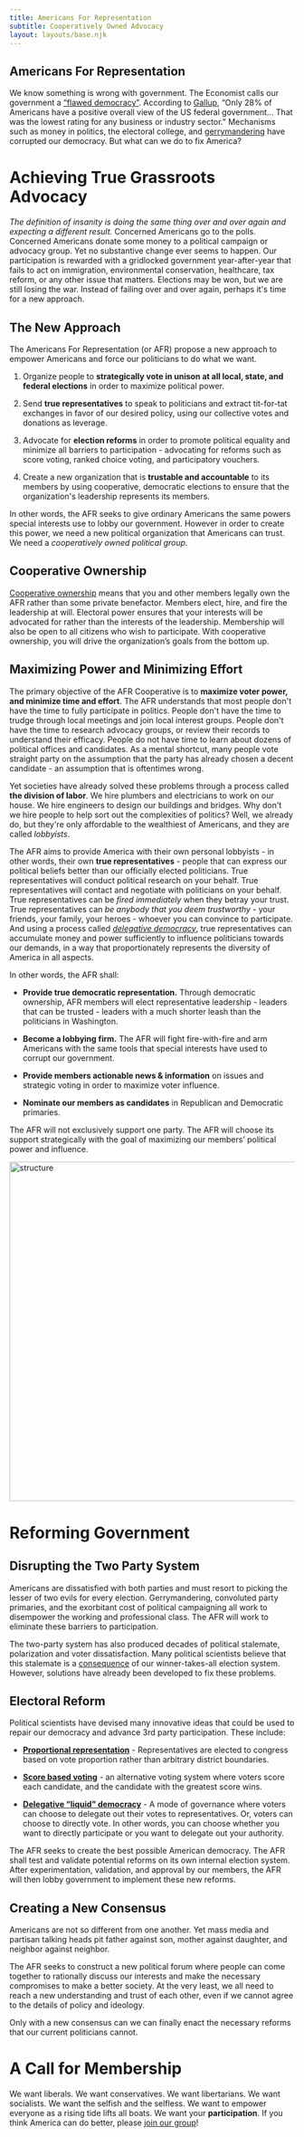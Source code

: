 ```yaml
---
title: Americans For Representation
subtitle: Cooperatively Owned Advocacy
layout: layouts/base.njk
---
```



## Americans For Representation

We know something is wrong with government. The Economist calls our government a [“flawed democracy”](https://www.eiu.com/topic/democracy-index). According to [Gallup](https://news.gallup.com/opinion/polling-matters/211892/americans-budget-cuts.aspx), “Only 28% of Americans have a positive overall view of the US federal government… That was the lowest rating for any business or industry sector.” Mechanisms such as money in politics, the electoral college, and [gerrymandering](https://en.wikipedia.org/wiki/Gerrymandering) have corrupted our democracy. But what can we do to fix America? 

# Achieving True Grassroots Advocacy

*The definition of insanity is doing the same thing over and over again and expecting a different result.* Concerned Americans go to the polls. Concerned Americans donate some money to a political campaign or advocacy group. Yet no substantive change ever seems to happen. Our participation is rewarded with a gridlocked government year-after-year that fails to act on immigration, environmental conservation, healthcare, tax reform, or any other issue that matters. Elections may be won, but we are still losing the war. Instead of failing over and over again, perhaps it's time for a new approach. 

## The New Approach

The Americans For Representation (or AFR) propose a new approach to empower Americans and force our politicians to do what we want. 

1. Organize people to **strategically vote in unison at all local, state, and federal elections** in order to maximize political power. 

2. Send **true representatives** to speak to politicians and extract tit-for-tat exchanges in favor of our desired policy, using our collective votes and donations as leverage.

3. Advocate for **election reforms** in order to promote political equality and minimize all barriers to participation - advocating for reforms such as score voting, ranked choice voting, and participatory vouchers.

4. Create a new organization that is **trustable and accountable** to its members by using cooperative, democratic elections to ensure that the organization's leadership represents its members. 

In other words, the AFR seeks to give ordinary Americans the same powers special interests use to lobby our government. However in order to create this power, we need a new political organization that Americans can trust. We need a *cooperatively owned political group.*

## Cooperative Ownership

[Cooperative ownership](https://en.wikipedia.org/wiki/Cooperative) means that you and other members legally own the AFR rather than some private benefactor. Members elect, hire, and fire the leadership at will. Electoral power ensures that your interests will be advocated for rather than the interests of the leadership. Membership will also be open to all citizens who wish to participate. With cooperative ownership, you will drive the organization’s goals from the bottom up. 

## Maximizing Power and Minimizing Effort

The primary objective of the AFR Cooperative is to **maximize voter power, and minimize time and effort**. The AFR understands that most people don't have the time to fully participate in politics. People don't have the time to trudge through local meetings and join local interest groups. People don't have the time to research advocacy groups, or review their records to understand their efficacy. People do not have time to learn about dozens of political offices and candidates. As a mental shortcut, many people vote straight party on the assumption that the party has already chosen a decent candidate - an assumption that is oftentimes wrong. 

Yet societies have already solved these problems through a process called **the division of labor**. We hire plumbers and electricians to work on our house. We hire engineers to design our buildings and bridges. Why don't we hire people to help sort out the complexities of politics? Well, we already do, but they're only affordable to the wealthiest of Americans, and they are called *lobbyists*. 

The AFR aims to provide America with their own personal lobbyists - in other words, their own **true representatives** - people that can express our political beliefs better than our officially elected politicians. True representatives will conduct political research on your behalf. True representatives will contact and negotiate with politicians on your behalf. True representatives can be *fired immediately* when they betray your trust. True representatives can *be anybody that you deem trustworthy* - your friends, your family, your heroes - whoever you can convince to participate. And using a process called [*delegative democracy*](https://en.wikipedia.org/wiki/Delegative_democracy), true representatives can accumulate money and power sufficiently to influence politicians towards our demands, in a way that proportionately represents the diversity of America in all aspects. 

In other words, the AFR shall: 

- **Provide true democratic representation.** Through democratic ownership, AFR members will elect representative leadership - leaders that can be trusted - leaders with a much shorter leash than the politicians in Washington.

- **Become a lobbying firm.** The AFR will fight fire-with-fire and arm Americans with the same tools that special interests have used to corrupt our government.

- **Provide members actionable news & information** on issues and strategic voting in order to maximize voter influence.

- **Nominate our members as candidates** in Republican and Democratic primaries.

The AFR will not exclusively support one party. The AFR will choose its support strategically with the goal of maximizing our members’ political power and influence. 

<img src="/images/AFR_structure.png" alt="structure" style="width: 600px; max-width: 100%" />


# Reforming Government

## Disrupting the Two Party System

Americans are dissatisfied with both parties and must resort to picking the lesser of two evils for every election. Gerrymandering, convoluted party primaries, and the exorbitant cost of political campaigning all work to disempower the working and professional class. The AFR will work to eliminate these barriers to participation. 

The two-party system has also produced decades of political stalemate, polarization and voter dissatisfaction. Many political scientists believe that this stalemate is a [consequence](https://en.wikipedia.org/wiki/Duverger%27s_law) of our winner-takes-all election system. However, solutions have already been developed to fix these problems.

## Electoral Reform

Political scientists have devised many innovative ideas that could be used to repair our democracy and advance 3rd party participation. These include:

- **[Proportional representation](https://en.wikipedia.org/wiki/Proportional_representation)** - Representatives are elected to congress based on vote proportion rather than arbitrary district boundaries.

- **[Score based voting](https://en.wikipedia.org/wiki/Score_voting)** - an alternative voting system where voters score each candidate, and the candidate with the greatest score wins.

- **[Delegative “liquid” democracy](https://en.wikipedia.org/wiki/Delegative_democracy)** - A mode of governance where voters can choose to delegate out their votes to representatives. Or, voters can choose to directly vote. In other words, you can choose whether you want to directly participate or you want to delegate out your authority.


The AFR seeks to create the best possible American democracy. The AFR shall test and validate potential reforms on its own internal election system. After experimentation, validation, and approval by our members, the AFR will then lobby government to implement these new reforms.  

## Creating a New Consensus

Americans are not so different from one another. Yet mass media and partisan talking heads pit father against son, mother against daughter, and neighbor against neighbor.

The AFR seeks to construct a new political forum where people can come together to rationally discuss our interests and make the necessary compromises to make a better society. At the very least, we all need to reach a new understanding and trust of each other, even if we cannot agree to the details of policy and ideology. 

Only with a new consensus can we can finally enact the necessary reforms that our current politicians cannot.  

# A Call for Membership 

We want liberals. We want conservatives. We want libertarians. We want socialists. We want the selfish and the selfless. We want to empower everyone as a rising tide lifts all boats. We want your **participation**. If you think America can do better, please [join our group](/join)!


